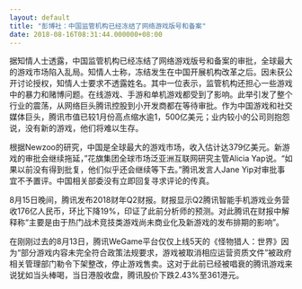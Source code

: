 ```yaml
---
layout: default
title: "彭博社：中国监管机构已经冻结了网络游戏版号和备案"
date: 2018-08-16T08:31:44.000000+08:00
---
```


据知情人士透露，中国监管机构已经冻结了网络游戏版号和备案的审批，全球最大的游戏市场陷入乱局。知情人士称，冻结发生在中国开展机构改革之后。因未获公开讨论授权，知情人士要求不透露姓名。其中一位表示，监管机构还担心一些游戏中的暴力和赌博问题。在线游戏、手游和单机游戏都受到了影响。此举引发了整个行业的震荡，从网络巨头腾讯控股到小开发商都在等待审批。作为中国游戏和社交媒体巨头，腾讯市值已较1月份高点缩水逾1，500亿美元；业内较小的公司则抱怨说，没有新的游戏，他们将难以生存。


根据Newzoo的研究，中国是全球最大的游戏市场，收入估计达379亿美元。新游戏的审批会继续拖延，”花旗集团全球市场泛亚洲互联网研究主管Alicia Yap说。“如果以前没有得到批复，他们似乎还会继续等下去。”腾讯发言人Jane Yip对审批事宜不予置评。中国相关部委没有立即回复寻求评论的传真。


8月15日晚间，腾讯发布2018财年Q2财报。财报显示Q2腾讯智能手机游戏业务营收176亿人民币，环比下降19%，印证了此前分析师的预测。对此腾讯在财报中解释称“主要是由于热门战术竞技类游戏尚未商业化及新游戏的发布排期的影响”。


在刚刚过去的8月13日，腾讯WeGame平台仅仅上线5天的《怪物猎人：世界》因为“部分游戏内容未完全符合政策法规要求，游戏被取消相应运营资质文件”被政府相关管理部门勒令下架整改，停止游戏售卖。这对于此前已经被唱衰的腾讯游戏来说犹如当头棒喝，当日港股收盘，腾讯股价下跌2.43%至361港元。


